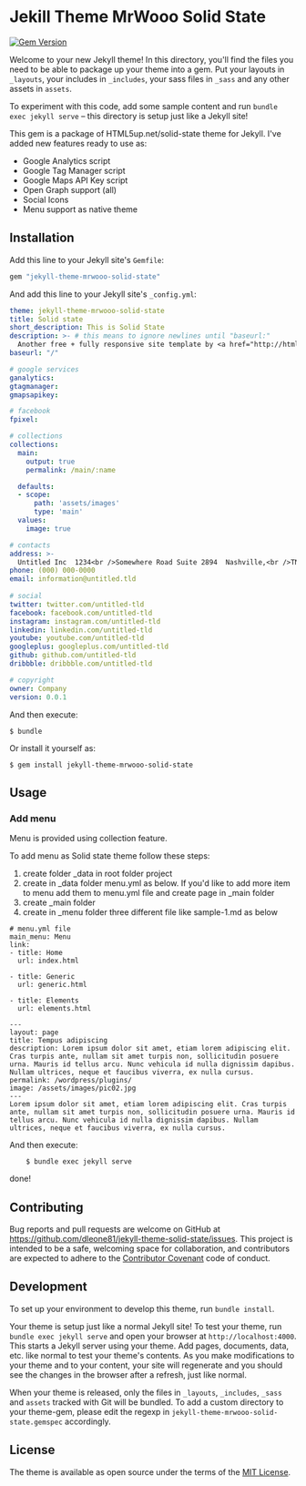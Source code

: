# Jekill Theme MrWooo Solid State
[![Gem Version](https://badge.fury.io/rb/jekyll-theme-mrwooo-solid-state.svg)](https://badge.fury.io/rb/jekyll-theme-mrwooo-solid-state)

Welcome to your new Jekyll theme! In this directory, you'll find the files you need to be able to package up your theme into a gem. Put your layouts in `_layouts`, your includes in `_includes`, your sass files in `_sass` and any other assets in `assets`.

To experiment with this code, add some sample content and run `bundle exec jekyll serve` – this directory is setup just like a Jekyll site!

This gem is a package of HTML5up.net/solid-state theme for Jekyll.
I've added new features ready to use as:

* Google Analytics script
* Google Tag Manager script
* Google Maps API Key script
* Open Graph support (all)
* Social Icons
* Menu support as native theme

## Installation

Add this line to your Jekyll site's `Gemfile`:

```ruby
gem "jekyll-theme-mrwooo-solid-state"
```

And add this line to your Jekyll site's `_config.yml`:

```yaml
theme: jekyll-theme-mrwooo-solid-state
title: Solid state
short_description: This is Solid State
description: >- # this means to ignore newlines until "baseurl:"
  Another free + fully responsive site template by <a href="http://html5up.net">HTML5 UP</a>
baseurl: "/"

# google services
ganalytics:
gtagmanager:
gmapsapikey:

# facebook
fpixel:

# collections
collections:
  main:
    output: true
    permalink: /main/:name

  defaults:
  - scope:
      path: 'assets/images'
      type: 'main'
  values:
    image: true

# contacts
address: >-
  Untitled Inc  1234<br />Somewhere Road Suite 2894  Nashville,<br />TN 00000-0000
phone: (000) 000-0000
email: information@untitled.tld
  
# social
twitter: twitter.com/untitled-tld
facebook: facebook.com/untitled-tld
instagram: instagram.com/untitled-tld
linkedin: linkedin.com/untitled-tld
youtube: youtube.com/untitled-tld
googleplus: googleplus.com/untitled-tld
github: github.com/untitled-tld
dribbble: dribbble.com/untitled-tld

# copyright
owner: Company
version: 0.0.1
```

And then execute:

    $ bundle

Or install it yourself as:

    $ gem install jekyll-theme-mrwooo-solid-state

## Usage

### Add menu

Menu is provided using collection feature.

To add menu as Solid state theme follow these steps:
1. create folder _data in root folder project
1. create in _data folder menu.yml as below. If you'd like to add more item to menu add them to menu.yml file and create page in _main folder
1. create _main folder
1. create in _menu folder three different file like sample-1.md as below

```
# menu.yml file
main_menu: Menu
link:
- title: Home
  url: index.html

- title: Generic
  url: generic.html

- title: Elements
  url: elements.html
```

```
---
layout: page
title: Tempus adipiscing
description: Lorem ipsum dolor sit amet, etiam lorem adipiscing elit. Cras turpis ante, nullam sit amet turpis non, sollicitudin posuere urna. Mauris id tellus arcu. Nunc vehicula id nulla dignissim dapibus. Nullam ultrices, neque et faucibus viverra, ex nulla cursus.
permalink: /wordpress/plugins/
image: /assets/images/pic02.jpg
---
Lorem ipsum dolor sit amet, etiam lorem adipiscing elit. Cras turpis ante, nullam sit amet turpis non, sollicitudin posuere urna. Mauris id tellus arcu. Nunc vehicula id nulla dignissim dapibus. Nullam ultrices, neque et faucibus viverra, ex nulla cursus.
```

And then execute:

```
    $ bundle exec jekyll serve
```

done!

## Contributing

Bug reports and pull requests are welcome on GitHub at https://github.com/dleone81/jekyll-theme-solid-state/issues. This project is intended to be a safe, welcoming space for collaboration, and contributors are expected to adhere to the [Contributor Covenant](http://contributor-covenant.org) code of conduct.

## Development

To set up your environment to develop this theme, run `bundle install`.

Your theme is setup just like a normal Jekyll site! To test your theme, run `bundle exec jekyll serve` and open your browser at `http://localhost:4000`. This starts a Jekyll server using your theme. Add pages, documents, data, etc. like normal to test your theme's contents. As you make modifications to your theme and to your content, your site will regenerate and you should see the changes in the browser after a refresh, just like normal.

When your theme is released, only the files in `_layouts`, `_includes`, `_sass` and `assets` tracked with Git will be bundled.
To add a custom directory to your theme-gem, please edit the regexp in `jekyll-theme-mrwooo-solid-state.gemspec` accordingly.

## License

The theme is available as open source under the terms of the [MIT License](https://opensource.org/licenses/MIT).

